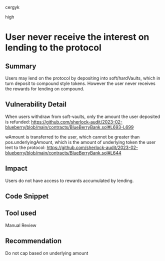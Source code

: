 cergyk

high

# User never receive the interest on lending to the protocol

## Summary
Users may lend on the protocol by depositing into soft/hardVaults, which in turn deposit to compound style tokens.
However the user never receives the rewards for lending on compound.

## Vulnerability Detail
When users withdraw from soft-vaults, only the amount the user deposited is refunded:
https://github.com/sherlock-audit/2023-02-blueberry/blob/main/contracts/BlueBerryBank.sol#L693-L699

wAmount is transferred to the user, which cannot be greater than pos.underlyingAmount, which is the amount of underlying token the user lent to the protocol:
https://github.com/sherlock-audit/2023-02-blueberry/blob/main/contracts/BlueBerryBank.sol#L644

## Impact
Users do not have access to rewards accumulated by lending.

## Code Snippet

## Tool used

Manual Review

## Recommendation
Do not cap based on underlying amount